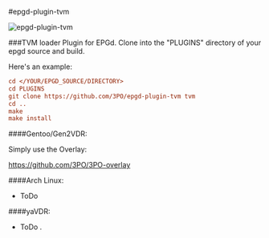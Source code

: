 #epgd-plugin-tvm

![epgd-plugin-tvm](http://dreipo.cc/tvm/tvmvdr2.png)

###TVM loader Plugin for EPGd.
Clone into the "PLUGINS" directory of your epgd source and build.

Here's an example:

```ini
cd </YOUR/EPGD_SOURCE/DIRECTORY>
cd PLUGINS
git clone https://github.com/3PO/epgd-plugin-tvm tvm
cd ..
make
make install
```

####Gentoo/Gen2VDR:

Simply use the Overlay:

https://github.com/3PO/3PO-overlay


####Arch Linux:

- ToDo


####yaVDR:

- ToDo
.
